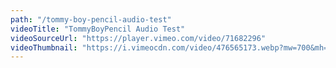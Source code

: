 ```yaml
---
path: "/tommy-boy-pencil-audio-test"
videoTitle: "TommyBoyPencil Audio Test"
videoSourceUrl: "https://player.vimeo.com/video/71682296"
videoThumbnail: "https://i.vimeocdn.com/video/476565173.webp?mw=700&mh=393"
---
```

